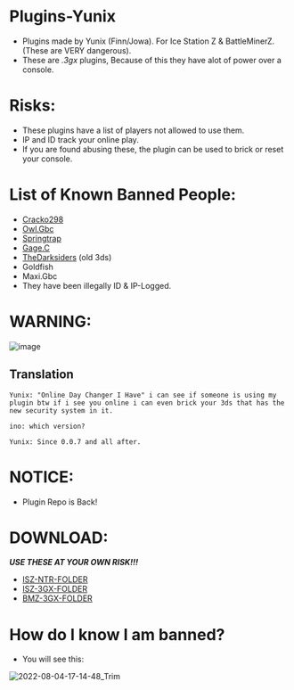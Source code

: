# Plugins-Yunix
- Plugins made by Yunix (Finn/Jowa). For Ice Station Z & BattleMinerZ. (These are VERY dangerous).
- These are *.3gx* plugins, Because of this they have alot of power over a console.

# Risks:
- These plugins have a list of players not allowed to use them.
- IP and ID track your online play.
- If you are found abusing these, the plugin can be used to brick or reset your console.

# List of Known Banned People:
- [Cracko298](https://github.com/Cracko298)
- [Owl.Gbc](https://github.com/OneEyedOwlLeaderOfGbcOfficial)
- [Springtrap](https://github.com/SpringtrapISZ)
- [Gage.C](https://github.com/GageCover)
- [TheDarksiders](https://github.com/LeDarksiders) (old 3ds)
- Goldfish
- Maxi.Gbc
- They have been illegally ID & IP-Logged.





# WARNING:
![image](https://user-images.githubusercontent.com/105123340/229308445-b0295cf1-a244-44ce-af2c-766e787bc953.png)

## Translation

```
Yunix: "Online Day Changer I Have" i can see if someone is using my plugin btw if i see you online i can even brick your 3ds that has the new security system in it. 

ino: which version?

Yunix: Since 0.0.7 and all after.
```


# NOTICE:
- Plugin Repo is Back!


# DOWNLOAD:
***USE THESE AT YOUR OWN RISK!!!***
- [ISZ-NTR-FOLDER](https://github.com/JaxOffTheHook/IceStationZPlugin-Yunix/tree/main/ISZ%20NTR%20Plugins)
- [ISZ-3GX-FOLDER](https://github.com/JaxOffTheHook/IceStationZPlugin-Yunix/tree/main/ISZ%203GX%20Plugins)
- [BMZ-3GX-FOLDER](https://github.com/JaxOffTheHook/IceStationZPlugin-Yunix/tree/main/BMZ%203GX%20Plugins)

# How do I know I am banned?
- You will see this:


![2022-08-04-17-14-48_Trim](https://user-images.githubusercontent.com/105123340/182955025-10af4463-145b-4114-8556-e4ea26aa367c.gif)


